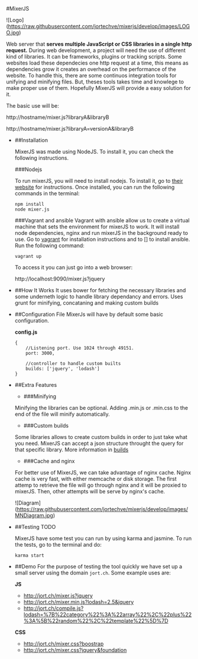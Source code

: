 #MixerJS

![Logo]
(https://raw.githubusercontent.com/jortechve/mixerjs/develop/images/LOGO.jpg)

Web server that **serves multiple JavaScript or CSS libraries in a single http request.** 
During web development, a project will need the use of different kind of libraries. It can be 
frameworks, plugins or tracking scripts. Some websites load these dependecies one http request at a time, this means 
as dependencies grow it creates an overhead on the performance of the website. To handle this, there are some continuos
integration tools for unifying and minifying files. But, theses tools takes time and knowlege to make proper use of 
them. Hopefully MixerJS will provide a easy solution for it. 


The basic use will be:

http://hostname/mixer.js?libraryA&libraryB

http://hostname/mixer.js?libraryA=versionA&libraryB


* ##Installation

    MixerJS was made using NodeJS. To install it, you can check the following instructions. 
    
     ###Nodejs
    
    To run mixerJS, you will need to install nodejs. To install it, go to [their website](https://nodejs.org/download/) for instructions.
    Once installed, you can run the following commands in the terminal:  
    
    ```
    npm install
    node mixer.js
    ```
    
    ###Vagrant and ansible
    Vagrant with ansible allow us to create a virtual machine that sets the environment for mixerJS to work. It will 
    install node dependencies, nginx and run mixerJS in the background ready to use. Go to [vagrant]() for installation 
    instructions and to [] to install ansible. Run the following command:
    
    ```
    vagrant up
    ```   
    
    To access it you can just go into a web browser:
     
    http://localhost:9090/mixer.js?jquery

* ##How It Works
    It uses bower for fetching the necessary libraries and some underneth logic to handle library dependancy and errors. 
    Uses grunt for minifying, concataning and making custom builds 

* ##Configuration File
    MixerJs will have by default some basic configuration.
    
    **config.js**
    ``` 
    {
        //Listening port. Use 1024 through 49151.
        port: 3000, 
        
        //controller to handle custom builts
        builds: ['jquery', 'lodash']
    }
    ```
    
* ##Extra Features
     
    + ###Minifying
     
     Minifying the libraries can be optional. Adding .min.js or .min.css to the end of the file will minify automatically.
     
    + ###Custom builds
     
     Some libraries allows to create custom builds in order to just take what you need. MixerJS can accept a json 
     structure throught the query for that specific library. More information in [builds](https://github.com/jortechve/mixerjs/customBuilds)   
        
    + ###Cache and nginx
     
     For better use of MixerJS, we can take advantage of nginx cache. Nginx cache is very fast, with either memcache 
     or disk storage. The first attemp to retrieve the file will go through nginx and it will be proxied to mixerJS. 
     Then, other attempts will be serve by nginx's cache. 
     
     ![Diagram]
     (https://raw.githubusercontent.com/jortechve/mixerjs/develop/images/MNDiagram.jpg)
     
 
* ##Testing TODO
     
     MixerJS have some test you can run by using karma and jasmine. To run the tests, go to the terminal and do:
     
     ```
     karma start
     ```
 
* ##Demo
     For the purpose of testing the tool quickly we have set up a small server using the domain `jort.ch`. Some example uses are:
     
    **JS**
     + http://jort.ch/mixer.js?jquery
     + http://jort.ch/mixer.min,js?lodash=2.5&jquery
     + http://jort.ch/compile.js?lodash=%7B%22category%22%3A%22array%22%2C%22plus%22%3A%5B%22random%22%2C%22template%22%5D%7D
     
    **CSS**
     + http://jort.ch/mixer.css?boostrap
     + http://jort.ch/mixer.css?jquery&foundation